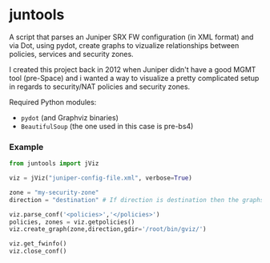 # juntools
A script that parses an Juniper SRX FW configuration (in XML format) and via Dot, using pydot, create graphs to vizualize relationships between policies, services and security zones.

I created this project back in 2012 when Juniper didn't have a good MGMT tool (pre-Space) and i wanted a way to visualize a pretty complicated setup in regards to security/NAT policies and security zones.

Required Python modules:
* `pydot` (and Graphviz binaries)
* `BeautifulSoup` (the one used in this case is pre-bs4)

### Example

```python
from juntools import jViz

viz = jViz("juniper-config-file.xml", verbose=True)

zone = "my-security-zone"
direction = "destination" # If direction is destination then the graphs will contain all policies destined for my-security-zone

viz.parse_conf('<policies>','</policies>')
policies, zones = viz.getpolicies()
viz.create_graph(zone,direction,gdir='/root/bin/gviz/')

viz.get_fwinfo()
viz.close_conf()
```
